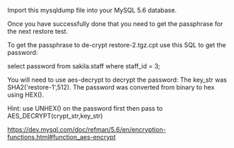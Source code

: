 Import this mysqldump file into your MySQL 5.6 database.

Once you have successfully done that you need to get the passphrase for the next restore test.

To get the passphrase to de-crypt restore-2.tgz.cpt use this SQL to get the password:

select password from sakila.staff where staff_id = 3;

You will need to use aes-decrypt to decrypt the password:
The key_str was SHA2('restore-1',512).
The password was converted from binary to hex using HEX().

Hint: use UNHEX() on the password first then pass to AES_DECRYPT(crypt_str,key_str)

https://dev.mysql.com/doc/refman/5.6/en/encryption-functions.html#function_aes-encrypt

